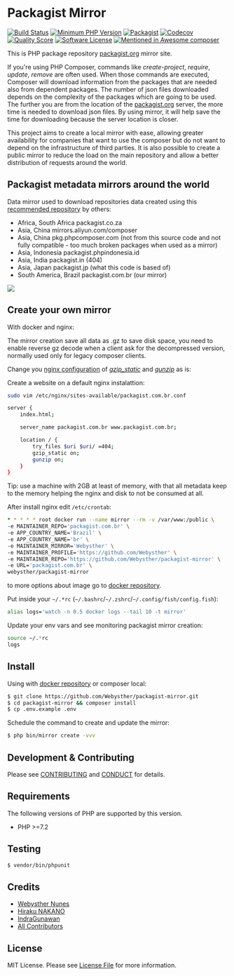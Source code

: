 # Packagist Mirror

[![Build Status](https://goo.gl/PfY1J8)](https://travis-ci.org/Webysther/packagist-mirror)
[![Minimum PHP Version](https://img.shields.io/badge/php-%3E%3D%207.2-8892BF.svg?style=flat-square&maxAge=3600)](https://php.net/)
[![Packagist](https://img.shields.io/packagist/v/webysther/packagist-mirror.svg?style=flat-square)](https://packagist.org/packages/webysther/packagist-mirror)
[![Codecov](https://goo.gl/T249vj)](https://github.com/Webysther/packagist-mirror)
[![Quality Score](https://goo.gl/3LwbA1)](https://scrutinizer-ci.com/g/Webysther/packagist-mirror)
[![Software License](https://goo.gl/FU2Kw1)](LICENSE)
[![Mentioned in Awesome composer](https://awesome.re/mentioned-badge.svg)](https://github.com/jakoch/awesome-composer#packagist-mirrors)

This is PHP package repository [packagist.org](packagist.org) mirror site.

If you're using PHP Composer, commands like *create-project*, *require*, *update*, *remove* are often used. When those commands are executed, Composer will download information from the packages that are needed also from dependent packages. The number of json files downloaded depends on the complexity of the packages which are going to be used. The further you are from the location of the [packagist.org](packagist.org) server, the more time is needed to download json files. By using mirror, it will help save the time for downloading because the server location is closer.

This project aims to create a local mirror with ease, allowing greater availability for companies that want to use the composer but do not want to depend on the infrastructure of third parties. It is also possible to create a public mirror to reduce the load on the main repository and allow a better distribution of requests around the world.

## Packagist metadata mirrors around the world

Data mirror used to download repositories data created using this [recommended repository](https://packagist.org/mirrors) by others:

- Africa, South Africa packagist.co.za
- Asia, China mirrors.aliyun.com/composer
- Asia, China pkg.phpcomposer.com (not from this source code and not fully compatible - too much broken packages when used as a mirror)
- Asia, Indonesia packagist.phpindonesia.id
- Asia, India packagist.in (404)
- Asia, Japan packagist.jp (what this code is based of)
- South America, Brazil packagist.com.br (our mirror)

![](https://github.com/Webysther/packagist-mirror/resources/world_map.svg)

## Create your own mirror

With docker and nginx:

The mirror creation save all data as .gz to save disk space, you need to enable reverse gz decode when a client ask for the decompressed version, normally used only for legacy composer clients.

Change you [nginx configuration](https://www.nginx.com/resources/wiki/start/topics/examples/full/) of [*gzip_static*](http://nginx.org/en/docs/http/ngx_http_gunzip_module.html) and [*gunzip*](http://nginx.org/en/docs/http/ngx_http_gzip_static_module.html) as is:

Create a website on a default nginx instalattion:
```bash
sudo vim /etc/nginx/sites-available/packagist.com.br.conf
```

```bash
server {
    index.html;

    server_name packagist.com.br www.packagist.com.br;

    location / {
        try_files $uri $uri/ =404;
        gzip_static on;
        gunzip on;
    }
}
```

Tip: use a machine with 2GB at least of memory, with that all metadata keep to the memory helping the nginx and disk to not be consumed at all.

After install nginx edit `/etc/crontab`:

```bash
* * * * * root docker run --name mirror --rm -v /var/www:/public \
-e MAINTAINER_REPO='packagist.com.br' \
-e APP_COUNTRY_NAME='Brazil' \
-e APP_COUNTRY_NAME='br' \
-e MAINTAINER_MIRROR='Webysther' \
-e MAINTAINER_PROFILE='https://github.com/Webysther' \
-e MAINTAINER_REPO='https://github.com/Webysther/packagist-mirror' \
-e URL='packagist.com.br' \
webysther/packagist-mirror
```
to more options about image go to [docker repository](https://github.com/Webysther/packagist-mirror-docker).

Put inside your `~/.*rc` (`~/.bashrc`/`~/.zshrc`/`~/.config/fish/config.fish`):
```bash
alias logs='watch -n 0.5 docker logs --tail 10 -t mirror'
```

Update your env vars and see monitoring packagist mirror creation:
```bash
source ~/.*rc
logs
```

## Install 

Using with [docker repository](https://github.com/Webysther/packagist-mirror-docker) or composer local:

``` bash
$ git clone https://github.com/Webysther/packagist-mirror.git
$ cd packagist-mirror && composer install
$ cp .env.example .env
```

Schedule the command to create and update the mirror:

```bash
$ php bin/mirror create -vvv
```

## Development & Contributing

Please see [CONTRIBUTING](CONTRIBUTING.md) and [CONDUCT](CONDUCT.md) for details.

## Requirements

The following versions of PHP are supported by this version.

* PHP >=7.2

## Testing

``` bash
$ vendor/bin/phpunit
```

## Credits

- [Webysther Nunes](https://github.com/Webysther)
- [Hiraku NAKANO](https://github.com/hirak)
- [IndraGunawan](https://github.com/IndraGunawan)
- [All Contributors](https://github.com/Webysther/packagist-mirror/contributors)

## License

MIT License. Please see [License File](LICENSE) for more information.
